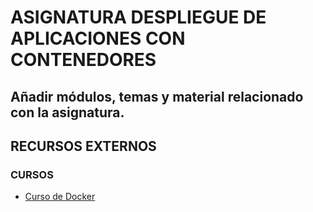 # ASIGNATURA DESPLIEGUE DE APLICACIONES CON CONTENEDORES

## Añadir módulos, temas y material relacionado con la asignatura.

## RECURSOS EXTERNOS

### CURSOS

- [Curso de Docker](https://youtu.be/UZpyvK6UGFo?si=R_sF27-Wkf-7jBti)